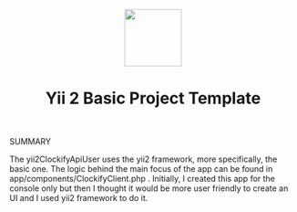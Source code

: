 <p align="center">
    <a href="https://github.com/yiisoft" target="_blank">
        <img src="https://avatars0.githubusercontent.com/u/993323" height="100px">
    </a>
    <h1 align="center">Yii 2 Basic Project Template</h1>
    <br>
</p>

SUMMARY

The yii2ClockifyApiUser uses the yii2 framework, more specifically, the basic one. The logic behind the main focus of the app
can be found in app/components/ClockifyClient.php . Initially, I created this app for the console only but then I thought it would be more user friendly to create an UI and I used yii2 framework to do it.
